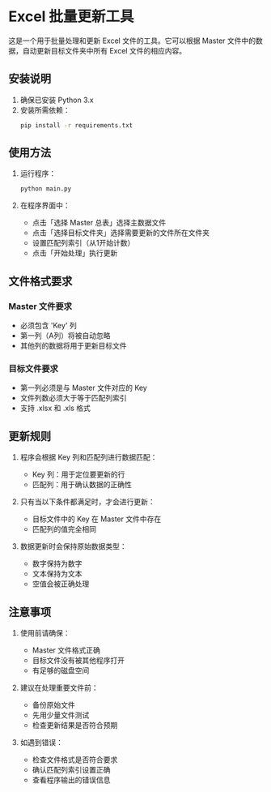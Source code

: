 # Excel 批量更新工具

这是一个用于批量处理和更新 Excel 文件的工具。它可以根据 Master 文件中的数据，自动更新目标文件夹中所有 Excel 文件的相应内容。

## 安装说明

1. 确保已安装 Python 3.x
2. 安装所需依赖：
   ```bash
   pip install -r requirements.txt
   ```

## 使用方法

1. 运行程序：
   ```bash
   python main.py
   ```

2. 在程序界面中：
   - 点击「选择 Master 总表」选择主数据文件
   - 点击「选择目标文件夹」选择需要更新的文件所在文件夹
   - 设置匹配列索引（从1开始计数）
   - 点击「开始处理」执行更新

## 文件格式要求

### Master 文件要求
- 必须包含 'Key' 列
- 第一列（A列）将被自动忽略
- 其他列的数据将用于更新目标文件

### 目标文件要求
- 第一列必须是与 Master 文件对应的 Key
- 文件列数必须大于等于匹配列索引
- 支持 .xlsx 和 .xls 格式

## 更新规则

1. 程序会根据 Key 列和匹配列进行数据匹配：
   - Key 列：用于定位要更新的行
   - 匹配列：用于确认数据的正确性

2. 只有当以下条件都满足时，才会进行更新：
   - 目标文件中的 Key 在 Master 文件中存在
   - 匹配列的值完全相同

3. 数据更新时会保持原始数据类型：
   - 数字保持为数字
   - 文本保持为文本
   - 空值会被正确处理

## 注意事项

1. 使用前请确保：
   - Master 文件格式正确
   - 目标文件没有被其他程序打开
   - 有足够的磁盘空间

2. 建议在处理重要文件前：
   - 备份原始文件
   - 先用少量文件测试
   - 检查更新结果是否符合预期

3. 如遇到错误：
   - 检查文件格式是否符合要求
   - 确认匹配列索引设置正确
   - 查看程序输出的错误信息
